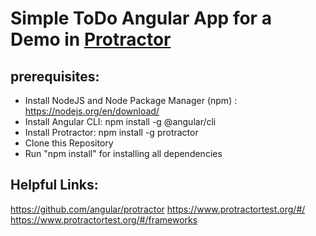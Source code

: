 # Simple ToDo Angular App for a Demo in [Protractor](https://github.com/angular/protractor)
## prerequisites:
  * Install NodeJS and Node Package Manager (npm) : https://nodejs.org/en/download/
  * Install Angular CLI: npm install -g @angular/cli
  * Install Protractor: npm install -g protractor
  * Clone this Repository
  * Run "npm install" for installing all dependencies

## Helpful Links:
https://github.com/angular/protractor
https://www.protractortest.org/#/
https://www.protractortest.org/#/frameworks

